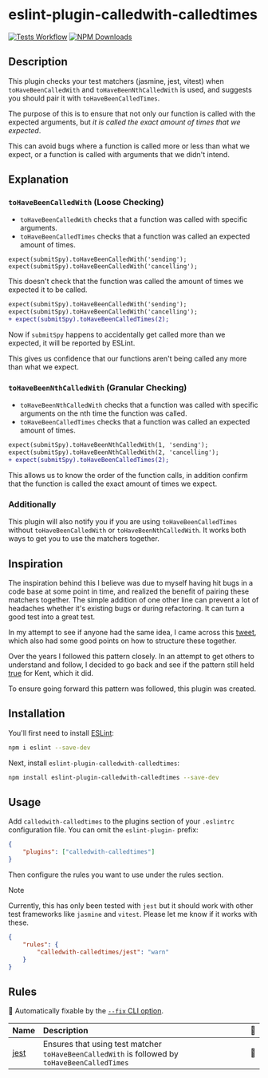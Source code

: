 # eslint-plugin-calledwith-calledtimes

[![Tests Workflow](https://github.com/mikedidomizio/eslint-plugin-calledwith-calledtimes/actions/workflows/tests.yaml/badge.svg)](https://github.com/mikedidomizio/eslint-plugin-calledwith-calledtimes/actions/workflows/tests.yaml?query=branch%3Amain)
[![NPM Downloads](https://img.shields.io/npm/dm/eslint-plugin-calledwith-calledtimes)](https://www.npmjs.com/package/eslint-plugin-calledwith-calledtimes)

## Description

This plugin checks your test matchers (jasmine, jest, vitest) when
`toHaveBeenCalledWith` and `toHaveBeenNthCalledWith` is used, and suggests you should pair it with `toHaveBeenCalledTimes`.

The purpose of this is to ensure that not only our function is called with the expected arguments,
but _it is called the exact amount of times that we expected_.

This can avoid bugs where a function is called more or less than what we expect, or a function is called
with arguments that we didn't intend.

## Explanation

### `toHaveBeenCalledWith` (Loose Checking)

- `toHaveBeenCalledWith` checks that a function was called with specific arguments.
- `toHaveBeenCalledTimes` checks that a function was called an expected amount of times.

```tsx
expect(submitSpy).toHaveBeenCalledWith('sending');
expect(submitSpy).toHaveBeenCalledWith('cancelling');
```

This doesn't check that the function was called the amount of times we expected it to be called.

```diff
expect(submitSpy).toHaveBeenCalledWith('sending');
expect(submitSpy).toHaveBeenCalledWith('cancelling');
+ expect(submitSpy).toHaveBeenCalledTimes(2);
```

Now if `submitSpy` happens to accidentally get called more than we expected, it will be reported by ESLint.

This gives us confidence that our functions aren't being called any more than what we expect.

### `toHaveBeenNthCalledWith` (Granular Checking)

- `toHaveBeenNthCalledWith` checks that a function was called with specific arguments on the nth time the function was called.
- `toHaveBeenCalledTimes` checks that a function was called an expected amount of times.

```diff
expect(submitSpy).toHaveBeenNthCalledWith(1, 'sending');
expect(submitSpy).toHaveBeenNthCalledWith(2, 'cancelling');
+ expect(submitSpy).toHaveBeenCalledTimes(2);
```

This allows us to know the order of the function calls, in addition confirm that the function is called the exact amount of times we expect.

### Additionally

This plugin will also notify you if you are using `toHaveBeenCalledTimes` without `toHaveBeenCalledWith` or `toHaveBeenNthCalledWith`. It works both ways to get you to use the matchers together.

## Inspiration

The inspiration behind this I believe was due to myself having hit bugs in a code base at some point in time, and realized the benefit of pairing these matchers together. The simple addition of one other line can prevent a lot of headaches whether it's existing bugs or during refactoring. It can turn a good test into a great test.

In my attempt to see if anyone had the same idea, I came across this [tweet](https://x.com/kentcdodds/status/1162098139609698304), which also had some good points on how to structure these together.

Over the years I followed this pattern closely. In an attempt to get others to understand and follow, I decided to go back and see if the pattern still held [true](https://x.com/Mike_DiDomizio/status/1813911558935708125) for Kent, which it did.

To ensure going forward this pattern was followed, this plugin was created.

## Installation

You'll first need to install [ESLint](https://eslint.org/):

```sh
npm i eslint --save-dev
```

Next, install `eslint-plugin-calledwith-calledtimes`:

```sh
npm install eslint-plugin-calledwith-calledtimes --save-dev
```

## Usage

Add `calledwith-calledtimes` to the plugins section of your `.eslintrc` configuration file. You
can omit the `eslint-plugin-` prefix:

```json
{
	"plugins": ["calledwith-calledtimes"]
}
```

Then configure the rules you want to use under the rules section.

> [!NOTE]  
> Currently, this has only been tested with `jest` but it should work with other test frameworks
> like `jasmine` and `vitest`. Please let me know if it works with these.

```json
{
	"rules": {
		"calledwith-calledtimes/jest": "warn"
	}
}
```

## Rules

<!-- begin auto-generated rules list -->

🔧 Automatically fixable by the [`--fix` CLI option](https://eslint.org/docs/user-guide/command-line-interface#--fix).

| Name                       | Description                                                                                   | 🔧 |
| :------------------------- | :-------------------------------------------------------------------------------------------- | :- |
| [jest](docs/rules/jest.md) | Ensures that using test matcher `toHaveBeenCalledWith` is followed by `toHaveBeenCalledTimes` | 🔧 |

<!-- end auto-generated rules list -->
